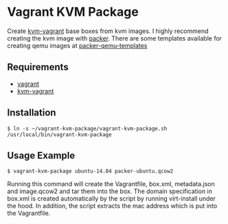 # Vagrant KVM Package

Create [kvm-vagrant](https://github.com/adrahon/vagrant-kvm) base boxes from kvm images. I highly recommend creating the kvm image with [packer](http://packer.io). There are some templates available for creating qemu images at [packer-qemu-templates](https://github.com/jakobadam/packer-qemu-templates)

## Requirements

* [vagrant](https://github.com/mitchellh/vagrant)
* [kvm-vagrant](https://github.com/adrahon/vagrant-kvm)

## Installation

```
$ ln -s ~/vagrant-kvm-package/vagrant-kvm-package.sh /usr/local/bin/vagrant-kvm-package
```

## Usage Example

```
$ vagrant-kvm-package ubuntu-14.04 packer-ubuntu.qcow2
```

Running this command will create the Vagrantfile, box.xml, metadata.json and image.qcow2
and tar them into the box. The domain specification in box.xml is created automatically by the script by running virt-install under the hood. In addition, the script extracts the mac address which is put into the Vagrantfile.
